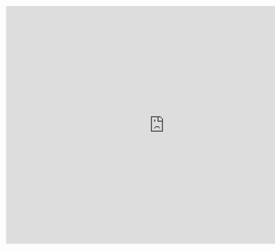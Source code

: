 <iframe src="https://data.oecd.org/chart/5OWa" width="860" height="645" style="border: 0" mozallowfullscreen="true" webkitallowfullscreen="true" allowfullscreen="true"><a href="https://data.oecd.org/chart/5OWa" target="_blank">OECD Chart: General government debt, Total, % of GDP, Annual, 2015</a></iframe>
